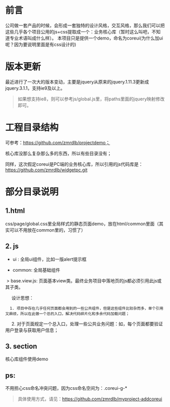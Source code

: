 # 前言

公司做一套产品的时候，会形成一套独特的设计风格，交互风格，那么我们可以把这些几乎各个项目公用的js+css提取成一个：业务核心库（暂时这么叫吧，不知道专业术语叫成什么样）。
本项目只是提供一个demo，命名为coreui(为什么加ui呢？因为要说明里面是有css设计的)

# 版本更新

最近进行了一次大的版本变动，主要是jquery从原来的jquery.1.11.3更新成jquery.3.1.1，支持ie9及以上。

> 如果想支持ie8，则可以参考js/global.js里，将paths里面的jquery映射修改即可。

# 工程目录结构

可参考：https://github.com/zmrdlb/projectdemo；

核心库没那么复杂那么多的东西，所以有些目录没有；

同样，这次假定coreui是PC端的业务核心库，所以引用的js代码库是：https://github.com/zmrdlb/widgetpc.git

# 部分目录说明

## 1.html

css/page/global.css里全局样式的静态页面demo，放在html/common里面（其实可以不用放在common里的，习惯了）

## 2. js

- ui : 全局ui组件，比如一版alert提示框

- common: 全局基础组件

  > base.view.js: 页面基本view类。最终业务项目中落地页的js都必须引用此js或其子类。
  
      设计思想：
      
      1. 项目中存在几乎任何页面都会用到的一些公共组件，但是这些组件比较杂而多，单个引用又麻烦，所以在此做一个总的入口，解决代码碎片化和多余代码加载问题；
      
      2. 对于页面规定一个总入口，处理一些公共业务问题：如，每个页面都要验证用户登录与获取用户信息；
      
## 3. section

核心库组件使用demo

## ps:

不用担心css命名冲突问题，因为css命名空间为：.coreui-g-*

> 具体使用方式，请见：https://github.com/zmrdlb/myproject-addcoreui

